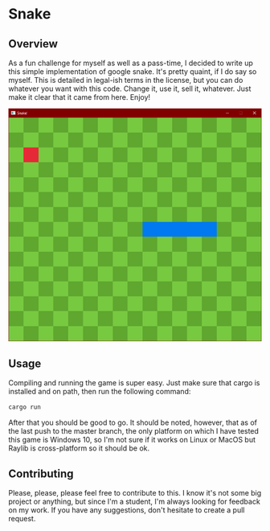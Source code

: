 # Snake

## Overview

As a fun challenge for myself as well as a pass-time, I decided to write up this
simple implementation of google snake. It's pretty quaint, if I do say so
myself. This is detailed in legal-ish terms in the license, but you can do
whatever you want with this code. Change it, use it, sell it, whatever. Just
make it clear that it came from here. Enjoy!

![snake](img/snake.png)

## Usage

Compiling and running the game is super easy. Just make sure that cargo is
installed and on path, then run the following command:

```bash
cargo run
```

After that you should be good to go. It should be noted, however, that as of the
last push to the master branch, the only platform on which I have tested this
game is Windows 10, so I'm not sure if it works on Linux or MacOS but Raylib is
cross-platform so it should be ok.

## Contributing

Please, please, please feel free to contribute to this. I know it's not some big
project or anything, but since I'm a student, I'm always looking for feedback on
my work. If you have any suggestions, don't hesitate to create a pull request.